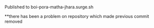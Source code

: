 Published to boi-pora-matha-jhara.surge.sh

**there has been a problem on repository which made previous commit removed